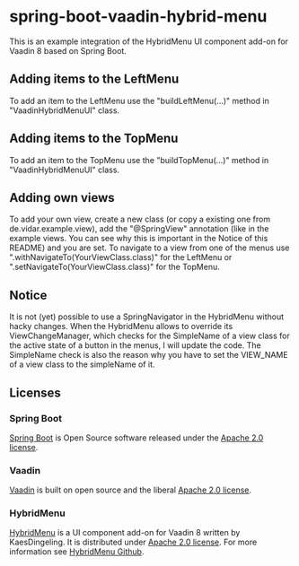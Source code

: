 # spring-boot-vaadin-hybrid-menu

This is an example integration of the HybridMenu UI component add-on for Vaadin 8 based on Spring Boot. 

## Adding items to the LeftMenu
To add an item to the LeftMenu use the "buildLeftMenu(...)" method in "VaadinHybridMenuUI" class.

## Adding items to the TopMenu
To add an item to the TopMenu use the "buildTopMenu(...)" method in "VaadinHybridMenuUI" class.

## Adding own views
To add your own view, create a new class (or copy a existing one from de.vidar.example.view), add the "@SpringView" annotation (like in the example views. You can see why this is important in the Notice of this README) and you are set. To navigate to a view from one of the menus use ".withNavigateTo(YourViewClass.class)" for the LeftMenu or ".setNavigateTo(YourViewClass.class)" for the TopMenu.

## Notice
It is not (yet) possible to use a SpringNavigator in the HybridMenu without hacky changes. When the HybridMenu allows to override its ViewChangeManager, which checks for the SimpleName of a view class for the active state of a button in the menus, I will update the code. 
The SimpleName check is also the reason why you have to set the VIEW_NAME of a view class to the simpleName of it.

## Licenses
### Spring Boot 
[Spring Boot]() is Open Source software released under the
[Apache 2.0 license](http://www.apache.org/licenses/LICENSE-2.0.html).

### Vaadin
[Vaadin](https://vaadin.com) is built on open source and the liberal [Apache 2.0 license](http://www.apache.org/licenses/LICENSE-2.0.html).

### HybridMenu
[HybridMenu](https://vaadin.com/directory/component/HybridMenu) is a UI component add-on for Vaadin 8 written by KaesDingeling. It is distributed under [Apache 2.0 license](http://www.apache.org/licenses/LICENSE-2.0.html). For more information see [HybridMenu Github](https://github.com/KaesDingeling/Hybrid-Menu).